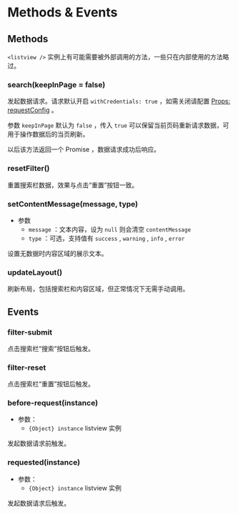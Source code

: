 # Methods & Events

## Methods

`<listview />` 实例上有可能需要被外部调用的方法，一些只在内部使用的方法略过。

### search(keepInPage = false)

发起数据请求。请求默认开启 `withCredentials: true` ，如需关闭请配置 [Props: requestConfig](/dev/props.md#requestconfig) 。

参数 `keepInPage` 默认为 `false` ，传入 `true` 可以保留当前页码重新请求数据，可用于操作数据后的当页刷新。

<Badge text="1.2.7+" vertical="middel" /> 以后该方法返回一个 Promise ，数据请求成功后响应。

### resetFilter()

重置搜索栏数据，效果与点击“重置”按钮一致。

### setContentMessage(message, type)

- 参数
  - `message` ：文本内容，设为 `null` 则会清空 `contentMessage`
  - `type` ：可选，支持值有 `success` , `warning` , `info` , `error`

设置无数据时内容区域的展示文本。

### updateLayout()

刷新布局，包括搜索栏和内容区域，但正常情况下无需手动调用。

## Events

### filter-submit

点击搜索栏“搜索”按钮后触发。

### filter-reset

点击搜索栏“重置”按钮后触发。

### before-request(instance) <Badge text="1.2.5+" />

- 参数：
  - `{Object} instance` listview 实例

发起数据请求前触发。

### requested(instance) <Badge text="1.2.5+" />

- 参数：
  - `{Object} instance` listview 实例

发起数据请求后触发。
